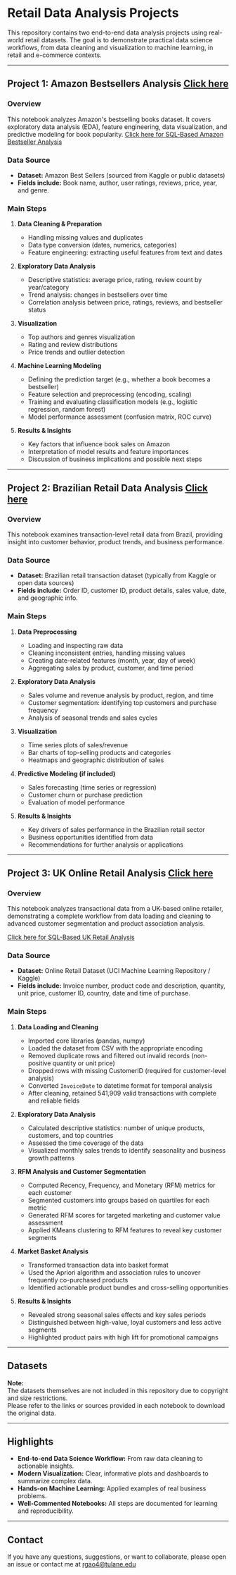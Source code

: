 # Retail Data Analysis Projects

This repository contains two end-to-end data analysis projects using real-world retail datasets. The goal is to demonstrate practical data science workflows, from data cleaning and visualization to machine learning, in retail and e-commerce contexts.

---

## Project 1: Amazon Bestsellers Analysis [Click here](02_amazon_bestseller.ipynb)


### Overview
This notebook analyzes Amazon's bestselling books dataset. It covers exploratory data analysis (EDA), feature engineering, data visualization, and predictive modeling for book popularity.
[Click here for SQL-Based Amazon Bestseller Analysis](Amazon_best_selling_SQL.ipynb)
### Data Source
- **Dataset:** Amazon Best Sellers (sourced from Kaggle or public datasets)
- **Fields include:** Book name, author, user ratings, reviews, price, year, and genre.

### Main Steps

1. **Data Cleaning & Preparation**
    - Handling missing values and duplicates
    - Data type conversion (dates, numerics, categories)
    - Feature engineering: extracting useful features from text and dates

2. **Exploratory Data Analysis**
    - Descriptive statistics: average price, rating, review count by year/category
    - Trend analysis: changes in bestsellers over time
    - Correlation analysis between price, ratings, reviews, and bestseller status

3. **Visualization**
    - Top authors and genres visualization
    - Rating and review distributions
    - Price trends and outlier detection

4. **Machine Learning Modeling**
    - Defining the prediction target (e.g., whether a book becomes a bestseller)
    - Feature selection and preprocessing (encoding, scaling)
    - Training and evaluating classification models (e.g., logistic regression, random forest)
    - Model performance assessment (confusion matrix, ROC curve)

5. **Results & Insights**
    - Key factors that influence book sales on Amazon
    - Interpretation of model results and feature importances
    - Discussion of business implications and possible next steps

---

## Project 2: Brazilian Retail Data Analysis [Click here](01_Brazial_retail.ipynb)

### Overview
This notebook examines transaction-level retail data from Brazil, providing insight into customer behavior, product trends, and business performance.

### Data Source
- **Dataset:** Brazilian retail transaction dataset (typically from Kaggle or open data sources)
- **Fields include:** Order ID, customer ID, product details, sales value, date, and geographic info.

### Main Steps

1. **Data Preprocessing**
    - Loading and inspecting raw data
    - Cleaning inconsistent entries, handling missing values
    - Creating date-related features (month, year, day of week)
    - Aggregating sales by product, customer, and time period

2. **Exploratory Data Analysis**
    - Sales volume and revenue analysis by product, region, and time
    - Customer segmentation: identifying top customers and purchase frequency
    - Analysis of seasonal trends and sales cycles

3. **Visualization**
    - Time series plots of sales/revenue
    - Bar charts of top-selling products and categories
    - Heatmaps and geographic distribution of sales

4. **Predictive Modeling (if included)**
    - Sales forecasting (time series or regression)
    - Customer churn or purchase prediction
    - Evaluation of model performance

5. **Results & Insights**
    - Key drivers of sales performance in the Brazilian retail sector
    - Business opportunities identified from data
    - Recommendations for further analysis or applications
      
---

## Project 3: UK Online Retail Analysis [Click here](03_UK_retail_analysis.ipynb)

### Overview
This notebook analyzes transactional data from a UK-based online retailer, demonstrating a complete workflow from data loading and cleaning to advanced customer segmentation and product association analysis.

[Click here for SQL-Based UK Retail Analysis](UK_retail_SQL.ipynb)

### Data Source
- **Dataset:** Online Retail Dataset (UCI Machine Learning Repository / Kaggle)
- **Fields include:** Invoice number, product code and description, quantity, unit price, customer ID, country, date and time of purchase.

### Main Steps

1. **Data Loading and Cleaning**
    - Imported core libraries (pandas, numpy)
    - Loaded the dataset from CSV with the appropriate encoding
    - Removed duplicate rows and filtered out invalid records (non-positive quantity or unit price)
    - Dropped rows with missing CustomerID (required for customer-level analysis)
    - Converted `InvoiceDate` to datetime format for temporal analysis
    - After cleaning, retained 541,909 valid transactions with complete and reliable fields

2. **Exploratory Data Analysis**
    - Calculated descriptive statistics: number of unique products, customers, and top countries
    - Assessed the time coverage of the data
    - Visualized monthly sales trends to identify seasonality and business growth patterns

3. **RFM Analysis and Customer Segmentation**
    - Computed Recency, Frequency, and Monetary (RFM) metrics for each customer
    - Segmented customers into groups based on quartiles for each metric
    - Generated RFM scores for targeted marketing and customer value assessment
    - Applied KMeans clustering to RFM features to reveal key customer segments

4. **Market Basket Analysis**
    - Transformed transaction data into basket format
    - Used the Apriori algorithm and association rules to uncover frequently co-purchased products
    - Identified actionable product bundles and cross-selling opportunities

5. **Results & Insights**
    - Revealed strong seasonal sales effects and key sales periods
    - Distinguished between high-value, loyal customers and less active segments
    - Highlighted product pairs with high lift for promotional campaigns

---

## Datasets

**Note:**  
The datasets themselves are not included in this repository due to copyright and size restrictions.  
Please refer to the links or sources provided in each notebook to download the original data.

---

## Highlights

- **End-to-end Data Science Workflow:** From raw data cleaning to actionable insights.
- **Modern Visualization:** Clear, informative plots and dashboards to summarize complex data.
- **Hands-on Machine Learning:** Applied examples of real business problems.
- **Well-Commented Notebooks:** All steps are documented for learning and reproducibility.

---

## Contact

If you have any questions, suggestions, or want to collaborate, please open an issue or contact me at rgao4@tulane.edu

